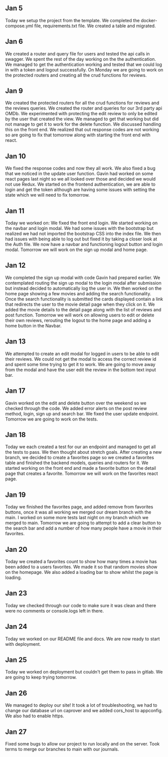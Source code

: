 ## Jan 5

Today we setup the project from the template. We completed the docker-compose.yml file, requirements.txt file.
We created a table and migrated.

## Jan 6

We created a router and query file for users and tested the api calls in swagger.
We spent the rest of the day working on the the authentication. We managed to get the authentication working and tested that we could log in with a token and logout successfully.
On Monday we are going to work on the protected routers and creating all the crud functions for reviews.

## Jan 9

We created the protected routers for all the crud functions for reviews and the reviews queries. We created the router and queries for our 3rd party api OMDb.
We experimented with protecting the edit review to only be edited by the user that created the view. We managed to get that working but did not manage to get it to work for the delete function. We discussed handling this on the front end.
We realized that out response codes are not working so are going to fix that tomorrow along with starting the front end with react.

## Jan 10

We fixed the response codes and now they all work. We also fixed a bug that we noticed in the update user function.
Gavin had worked on some react pages last night so we all looked over those and decided we would not use Redux.
We started on the frontend authentication, we are able to login and get the token although are having some issues with setting the state which we will need to fix tomorrow.

## Jan 11

Today we worked on:
We fixed the front end login. We started working on the navbar and login modal. We had some issues with the bootstrap but realized we had not imported the bootstrap CSS into the index file. We then had issues with being able to log out but fixed it by taking a closer look at the Auth file. We now have a navbar and functioning logout button and login modal. Tomorrow we will work on the sign up modal and home page.

## Jan 12

We completed the sign up modal with code Gavin had prepared earlier. We contemplated routing the sign up modal to the login modal after submission but instead decided to automatically log the user in. We then worked on the home page showing a few movies and adding the search functionality. Once the search functionality is submitted the cards displayed contain a link that redirects the user to the movie detail page when they click on it. We added the movie details to the detail page along with the list of reviews and post function. Tomorrow we will work on allowing users to edit or delete their own reviews, rerouting the logout to the home page and adding a home button in the Navbar.

## Jan 13

We attempted to create an edit modal for logged in users to be able to edit their reviews. We could not get the modal to access the correct review id and spent some time trying to get it to work. We are going to move away from the modal and have the user edit the review in the bottom text input bar.

## Jan 17

Gavin worked on the edit and delete button over the weekend so we checked through the code. We added error alerts on the post review method, login, sign up and search bar. We fixed the user update endpoint. Tomorrow we are going to work on the tests.

## Jan 18

Today we each created a test for our an endpoint and managed to get all the tests to pass. We then thought about stretch goals. After creating a new branch, we decided to create a favorites page so we created a favorites table and finished the backend models, queries and routers for it. We started working on the front end and made a favorite button on the detail page that creates a favorite. Tomorrow we will work on the favorites react page.

## Jan 19

Today we finished the favorites page, and added remove from favorites buttons, once it was all working we merged our dream branch with the main. I worked on some more tests last night on my branch which we merged to main. Tomorrow we are going to attempt to add a clear button to the search bar and add a number of how many people have a movie in their favorites.

## Jan 20

Today we created a favorites count to show how many times a movie has been added to a users favorites. We made it so that random movies show on the homepage. We also added a loading bar to show whilst the page is loading.

## Jan 23

Today we checked through our code to make sure it was clean and there were no comments or console.logs left in there.

## Jan 24

Today we worked on our README file and docs. We are now ready to start with deployment.

## Jan 25

Today we worked on deployment but couldn't get them to pass in gitlab. We are going to keep trying tomorrow.

## Jan 26

We managed to deploy our site! It took a lot of troubleshooting, we had to change our database url on caprover and we added cors_host to appconfig. We also had to enable https.

## Jan 27

Fixed some bugs to allow our project to run locally and on the server. Took terms to merge our branches to main with our journals.
